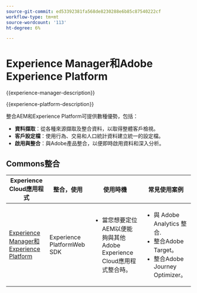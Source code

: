 ```yaml
---
source-git-commit: ed53392381fa568de8230288e6b85c87540222cf
workflow-type: tm+mt
source-wordcount: '113'
ht-degree: 6%

---
```



# Experience Manager和Adobe Experience Platform

{{experience-manager-description}}

{{experience-platform-description}}

整合AEM和Experience Platform可提供數種優勢，包括：

+ **資料擷取**：從各種來源擷取及整合資料，以取得整體客戶檢視。
+ **客戶設定檔**：使用行為、交易和人口統計資料建立統一的設定檔。
+ **啟用與整合**：與Adobe產品整合，以便即時啟用資料和深入分析。

## Commons整合

<table>
    <thead>
        <tr>
            <th>Experience Cloud應用程式</th>
            <th>整合，使用</th>
            <th>使用時機</th>
            <th>常見使用案例</th>
        </tr>
    </thead>
    <tbody>
        <tr>
            <td><a href="https://experienceleague.adobe.com/docs/experience-manager-learn/sites/integrations/experience-platform/web-sdk.html" target="_blank" rel="noreferrer">Experience Manager和Experience Platform</a></td>
            <td>Experience PlatformWeb SDK</td>
            <td>
                <ul>
                    <li>當您想要定位AEM以便能夠與其他Adobe Experience Cloud應用程式整合時。</li>
                </ul>
            </td>
            <td>
                <ul>
                  <li>與 Adobe Analytics 整合.</li>
                  <li>整合Adobe Target。</li>
                  <li>整合Adobe Journey Optimizer。</li>
                </ul>
            </td>
        </tr>        
    </tbody>          
</table>
